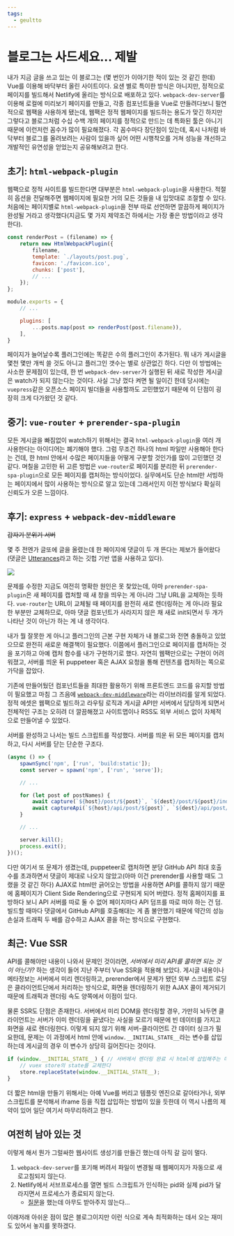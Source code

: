 ```yaml
---
tags:
  - geultto
---
```


# 블로그는 사드세요... 제발

내가 지금 글을 쓰고 있는 이 블로그는 (몇 번인가 이야기한 적이 있는 것 같긴 한데) Vue를 이용해 바닥부터 올린 사이트이다. 요샌 별로 특이한 방식은 아니지만, 정적으로 페이지를 빌드해서 Netlify에 올리는 방식으로 배포하고 있다. `webpack-dev-server`를 이용해 로컬에 미리보기 페이지를 만들고, 각종 컴포넌트들을 Vue로 만들려다보니 필연적으로 웹팩을 사용하게 됐는데, 웹팩은 정적 웹페이지를 빌드하는 용도가 맞긴 하지만 그렇다고 블로그처럼 수십 수백 개의 페이지를 정적으로 만드는 데 특화된 툴은 아니기 때문에 이런저런 꼼수가 많이 필요해졌다. 각 꼼수마다 장단점이 있는데, 혹시 나처럼 바닥부터 블로그를 올려보려는 사람이 있을까 싶어 어떤 시행착오를 거쳐 성능을 개선하고 개발적인 유연성을 얻었는지 공유해보려고 한다.

## 초기: `html-webpack-plugin`

웹팩으로 정적 사이트를 빌드한다면 대부분은 `html-webpack-plugin`을 사용한다. 적절히 옵션을 전달해주면 웹페이지에 필요한 거의 모든 것들을 내 입맛대로 조절할 수 있다. 처음에는 페이지별로 `html-webpack-plugin`을 전부 따로 선언하면 깔끔하게 페이지가 완성될 거라고 생각했다(지금도 몇 가지 제약조건 하에서는 가장 좋은 방법이라고 생각한다).

```js
const renderPost = (filename) => {
    return new HtmlWebpackPlugin({
        filename,
        template: `./layouts/post.pug`,
        favicon: './favicon.ico',
        chunks: ['post'],
		// ...
    });
};

module.exports = {
	// ...

	plugins: [
		...posts.map(post => renderPost(post.filename)),
	],
}
```

페이지가 늘어날수록 플러그인에는 똑같은 수의 플러그인이 추가된다. 뭐 내가 게시글을 몇천 몇만 개씩 쓸 것도 아니고 플러그인 갯수는 별로 상관없긴 하다. 다만 이 방법에는 사소한 문제점이 있는데, 한 번 `webpack-dev-server`가 실행된 뒤 새로 작성한 게시글은 watch가 되지 않는다는 것이다. 사실 그냥 껐다 켜면 될 일이긴 한데 당시에는 `vuepress`같은 오픈소스 페이지 빌더들을 사용할까도 고민했었기 때문에 이 단점이 굉장히 크게 다가왔던 것 같다.

## 중기: `vue-router` + `prerender-spa-plugin`

모든 게시글을 빠짐없이 watch하기 위해서는 결국 `html-webpack-plugin`을 여러 개 사용한다는 아이디어는 폐기해야 했다. 그럼 무조건 하나의 html 파일만 사용해아 한다는 건데, 한 html 안에서 수많은 페이지들을 어떻게 구분할 것인가를 많이 고민했던 것 같다. 며칠을 고민한 뒤 고른 방법은 `vue-router`로 페이지를 분리한 뒤 `prerender-spa-plugin`으로 모든 페이지를 캡처하는 방식이었다. 실무에서도 단순 html만 서빙하는 페이지에서 많이 사용하는 방식으로 알고 있는데 그래서인지 이전 방식보다 확실히 신뢰도가 오른 느낌이다.

## 후기: `express` + `webpack-dev-middleware`

~~갑자기 분위기 서버~~

몇 주 전엔가 글또에 글을 올렸는데 한 페이지에 댓글이 두 개 뜬다는 제보가 들어왔다(댓글은 [Utterances](https://utteranc.es/)라고 하는 깃헙 기반 앱을 사용하고 있다).

![](./assets/comment-error.png)

문제를 수정한 지금도 여전히 명확한 원인은 못 찾았는데, 아마 `prerender-spa-plugin`은 새 페이지를 캡처할 때 새 창을 띄우는 게 아니라 그냥 URL을 교체하는 듯하다. `vue-router`는 URL이 교체될 때 페이지를 완전히 새로 렌더링하는 게 아니라 필요한 부분만 교체하므로, 아마 댓글 컴포넌트가 사라지지 않은 채 새로 init되면서 두 개가 나타난 것이 아닌가 하는 게 내 생각이다.

내가 뭘 잘못한 게 아니고 플러그인의 근본 구현 자체가 내 블로그와 전면 충돌하고 있었으므로 완전히 새로운 해결책이 필요했다. 이쯤에서 플러그인으로 페이지를 캡처하는 것을 포기하고 아예 캡처 함수를 내가 구현하기로 했다. 자연히 웹팩만으로는 구현이 어려워졌고, 서버를 띄운 뒤 puppeteer 혹은 AJAX 요청을 통해 컨텐츠를 캡처하는 쪽으로 가닥을 잡았다.

기존에 만들어뒀던 컴포넌트들을 최대한 활용하기 위해 프론트엔드 코드를 유지할 방법이 필요했고 마침 그 즈음에 [`webpack-dev-middleware`](https://jeonghwan-kim.github.io/dev/2020/07/18/webpack-dev-middleware.html)라는 라이브러리를 알게 되었다. 정적 에셋은 웹팩으로 빌드하고 라우팅 로직과 게시글 API만 서버에서 담당하게 되면서 전체적인 구조는 오히려 더 깔끔해졌고 사이트맵이나 RSS도 외부 서비스 없이 자체적으로 만들어낼 수 있었다.

서버를 완성하고 나서는 빌드 스크립트를 작성했다. 서버를 띄운 뒤 모든 페이지를 캡처하고, 다시 서버를 닫는 단순한 구조다.

```js
(async () => {
	spawnSync('npm', ['run', 'build:static']);
	const server = spawn('npm', ['run', 'serve']);

	// ...

	for (let post of postNames) {
		await capture(`${host}/post/${post}`, `${dest}/post/${post}/index.html`);
		await captureApi(`${host}/api/post/${post}`, `${dest}/api/post/${post}.json`);
	}

	// ...

	server.kill();
	process.exit();
})();
```

다만 여기서 또 문제가 생겼는데, puppeteer로 캡처하면 분당 GitHub API 최대 호출수를 초과하면서 댓글이 제대로 나오지 않았고(아마 이건 prerender를 사용할 때도 그랬을 것 같긴 하다) AJAX로 html만 긁어오는 방법을 사용하면 API를 콜하지 않기 때문에 홈페이지가 Client Side Rendering으로 구현되게 되어 버렸다. 정적 홈페이지를 표방하다 보니 API 서버를 따로 둘 수 없어 페이지마다 API 덤프를 따로 떠야 하는 건 덤. 빌드할 때마다 댓글에서 GitHub API를 호출해대는 게 좀 불안했기 때문에 약간의 성능 손실과 트래픽 두 배를 감수하고 AJAX 콜을 하는 방식으로 구현했다.

## 최근: Vue SSR

API를 콜해야만 내용이 나와서 문제인 것이라면, *서버에서 미리 API를 콜하면 되는 것이 아닌가?* 하는 생각이 들어 지난 주부터 Vue SSR을 적용해 보았다. 게시글 내용이나 메타정보는 서버에서 미리 렌더링하고, prerender에서 문제가 됐던 외부 스크립트 로딩은 클라이언트단에서 처리하는 방식으로, 화면을 렌더링하기 위한 AJAX 콜이 제거되기 때문에 트래픽과 렌더링 속도 양쪽에서 이점이 있다.

물론 SSR도 단점은 존재한다. 서버에서 미리 DOM을 렌더링할 경우, 가만히 놔두면 클라이언트는 서버가 이미 렌더링을 끝냈다는 사실을 모르기 때문에 빈 데이터를 가지고 화면을 새로 렌더링한다. 이렇게 되지 않기 위해 서버-클라이언트 간 데이터 싱크가 필요한데, 문제는 이 과정에서 html 안에 `window.__INITIAL_STATE__`라는 변수를 삽입하는데 게시글의 경우 이 변수가 상당히 길어진다는 것이다.

```js
if (window.__INITIAL_STATE__) { // 서버에서 렌더링 완료 시 html에 삽입해주는 데이터. 매우 길다
	// vuex store의 state를 교체한다
	store.replaceState(window.__INITIAL_STATE__);
}
```

더 짧은 html을 만들기 위해서는 아예 Vue를 버리고 템플릿 엔진으로 갈아타거나, 외부 스크립트를 분석해서 iframe 등을 직접 삽입하는 방법이 있을 듯한데 이 역시 나름의 제약이 있어 일단 여기서 마무리하려고 한다.

## 여전히 남아 있는 것

이렇게 해서 뭔가 그럴싸한 웹사이트 생성기를 만들긴 했는데 아직 갈 길이 멀다.

1. `webpack-dev-server`를 포기해 버려서 파일이 변경될 때 웹페이지가 자동으로 새로고침되지 않는다.
2. Netlify에서 서브프로세스를 열면 빌드 스크립트가 인식하는 pid와 실제 pid가 달라지면서 프로세스가 종료되지 않는다.
	- [질문](https://stackoverflow.com/questions/66636946/netlify-has-different-pid-on-build-process)을 했는데 아무도 받아주지 않는다...

이래저래 아쉬운 점이 많은 블로그이지만 이런 식으로 계속 최적화하는 데서 오는 재미도 있어서 놓지를 못하겠다.
